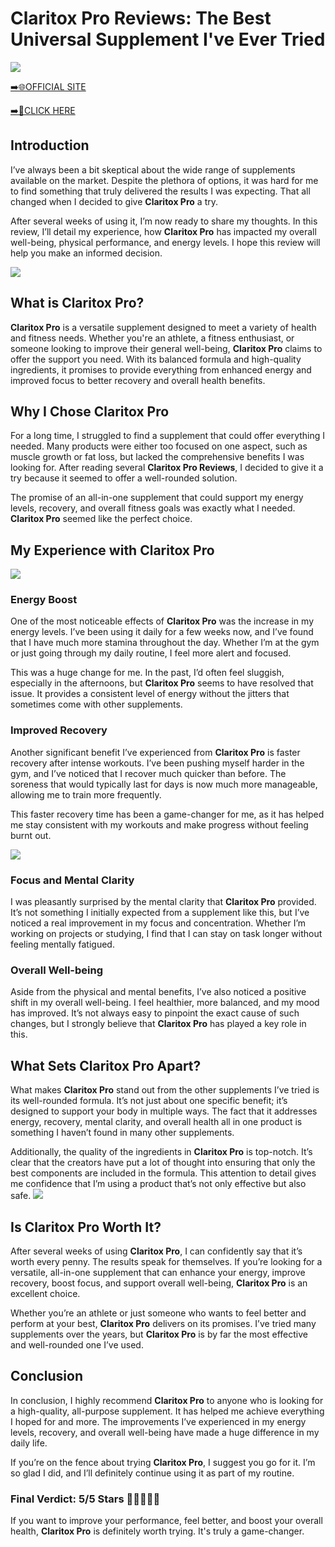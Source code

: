 # Claritox Pro Reviews: The Best Universal Supplement I've Ever Tried

[![](https://static.vecteezy.com/system/resources/thumbnails/019/896/014/small/buy-now-gradient-button-with-cart-symbol-buy-now-illustration-png.png)](https://edetoop.top/lander/sugarpreland-1/claritox.html) 

[➡️🌐OFFICIAL SITE](https://edetoop.top/lander/sugarpreland-1/claritox.html) 

[➡️🔗CLICK HERE](https://edetoop.top/lander/sugarpreland-1/claritox.html) 


## Introduction

I’ve always been a bit skeptical about the wide range of supplements available on the market. Despite the plethora of options, it was hard for me to find something that truly delivered the results I was expecting. That all changed when I decided to give **Claritox Pro** a try.

After several weeks of using it, I’m now ready to share my thoughts. In this review, I’ll detail my experience, how **Claritox Pro** has impacted my overall well-being, physical performance, and energy levels. I hope this review will help you make an informed decision. 

[![](https://wallpapers.com/images/hd/red-order-now-button-udg4jcj4arvn8b0n-2.png)](https://edetoop.top/lander/sugarpreland-1/claritox.html)  

## What is Claritox Pro?

**Claritox Pro** is a versatile supplement designed to meet a variety of health and fitness needs. Whether you're an athlete, a fitness enthusiast, or someone looking to improve their general well-being, **Claritox Pro** claims to offer the support you need. With its balanced formula and high-quality ingredients, it promises to provide everything from enhanced energy and improved focus to better recovery and overall health benefits.

## Why I Chose Claritox Pro

For a long time, I struggled to find a supplement that could offer everything I needed. Many products were either too focused on one aspect, such as muscle growth or fat loss, but lacked the comprehensive benefits I was looking for. After reading several **Claritox Pro Reviews**, I decided to give it a try because it seemed to offer a well-rounded solution.

The promise of an all-in-one supplement that could support my energy levels, recovery, and overall fitness goals was exactly what I needed. **Claritox Pro** seemed like the perfect choice.

## My Experience with Claritox Pro

[![](https://static.vecteezy.com/system/resources/thumbnails/019/896/014/small/buy-now-gradient-button-with-cart-symbol-buy-now-illustration-png.png)](https://edetoop.top/lander/sugarpreland-1/claritox.html)

### Energy Boost

One of the most noticeable effects of **Claritox Pro** was the increase in my energy levels. I’ve been using it daily for a few weeks now, and I’ve found that I have much more stamina throughout the day. Whether I’m at the gym or just going through my daily routine, I feel more alert and focused.

This was a huge change for me. In the past, I’d often feel sluggish, especially in the afternoons, but **Claritox Pro** seems to have resolved that issue. It provides a consistent level of energy without the jitters that sometimes come with other supplements.

### Improved Recovery

Another significant benefit I’ve experienced from **Claritox Pro** is faster recovery after intense workouts. I’ve been pushing myself harder in the gym, and I’ve noticed that I recover much quicker than before. The soreness that would typically last for days is now much more manageable, allowing me to train more frequently.

This faster recovery time has been a game-changer for me, as it has helped me stay consistent with my workouts and make progress without feeling burnt out.

[![](https://wallpapers.com/images/hd/red-order-now-button-udg4jcj4arvn8b0n-2.png)](https://edetoop.top/lander/sugarpreland-1/claritox.html)  

### Focus and Mental Clarity

I was pleasantly surprised by the mental clarity that **Claritox Pro** provided. It’s not something I initially expected from a supplement like this, but I’ve noticed a real improvement in my focus and concentration. Whether I’m working on projects or studying, I find that I can stay on task longer without feeling mentally fatigued.

### Overall Well-being

Aside from the physical and mental benefits, I’ve also noticed a positive shift in my overall well-being. I feel healthier, more balanced, and my mood has improved. It’s not always easy to pinpoint the exact cause of such changes, but I strongly believe that **Claritox Pro** has played a key role in this.

## What Sets Claritox Pro Apart?

What makes **Claritox Pro** stand out from the other supplements I’ve tried is its well-rounded formula. It’s not just about one specific benefit; it’s designed to support your body in multiple ways. The fact that it addresses energy, recovery, mental clarity, and overall health all in one product is something I haven’t found in many other supplements.

Additionally, the quality of the ingredients in **Claritox Pro** is top-notch. It’s clear that the creators have put a lot of thought into ensuring that only the best components are included in the formula. This attention to detail gives me confidence that I’m using a product that’s not only effective but also safe.
[![](https://static.vecteezy.com/system/resources/thumbnails/019/896/014/small/buy-now-gradient-button-with-cart-symbol-buy-now-illustration-png.png)](https://edetoop.top/lander/sugarpreland-1/claritox.html)
## Is Claritox Pro Worth It?

After several weeks of using **Claritox Pro**, I can confidently say that it’s worth every penny. The results speak for themselves. If you’re looking for a versatile, all-in-one supplement that can enhance your energy, improve recovery, boost focus, and support overall well-being, **Claritox Pro** is an excellent choice.

Whether you’re an athlete or just someone who wants to feel better and perform at your best, **Claritox Pro** delivers on its promises. I’ve tried many supplements over the years, but **Claritox Pro** is by far the most effective and well-rounded one I’ve used.

## Conclusion

In conclusion, I highly recommend **Claritox Pro** to anyone who is looking for a high-quality, all-purpose supplement. It has helped me achieve everything I hoped for and more. The improvements I’ve experienced in my energy levels, recovery, and overall well-being have made a huge difference in my daily life.

If you’re on the fence about trying **Claritox Pro**, I suggest you go for it. I’m so glad I did, and I’ll definitely continue using it as part of my routine.

### Final Verdict: 5/5 Stars 🌟🌟🌟🌟🌟

If you want to improve your performance, feel better, and boost your overall health, **Claritox Pro** is definitely worth trying. It's truly a game-changer.
